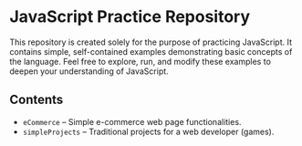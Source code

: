 # JavaScript Practice Repository

This repository is created solely for the purpose of practicing JavaScript. It contains simple, self-contained examples demonstrating basic concepts of the language. Feel free to explore, run, and modify these examples to deepen your understanding of JavaScript.

## Contents

- `eCommerce` – Simple e-commerce web page functionalities.
- `simpleProjects` – Traditional projects for a web developer (games).
